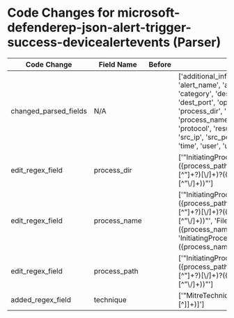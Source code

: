 # Code Changes for microsoft-defenderep-json-alert-trigger-success-devicealertevents (Parser)

| Code Change | Field Name | Before | After |
|-------------|------------|--------|-------|
| changed_parsed_fields | N/A |  | ['additional_info', 'alert_id', 'alert_name', 'alert_severity', 'category', 'dest_host', 'dest_ip', 'dest_port', 'operation', 'process_dir', 'process_integrity', 'process_name', 'process_path', 'protocol', 'result', 'src_host', 'src_ip', 'src_port', 'technique', 'time', 'user', 'user_sid'] |
| edit_regex_field | process_dir |  | ['"InitiatingProcessFolderPath":\s*"({process_path}(({process_dir}[^"]+?)[\\\/]+)?({process_name}[^"\\\/]+))"'] |
| edit_regex_field | process_name |  | ['"InitiatingProcessFolderPath":\s*"({process_path}(({process_dir}[^"]+?)[\\\/]+)?({process_name}[^"\\\/]+))"', 'FileName":\s*"({process_name}[^"]+)', 'InitiatingProcessFileName"+:\s*"+({process_name}[^"]+)'] |
| edit_regex_field | process_path |  | ['"InitiatingProcessFolderPath":\s*"({process_path}(({process_dir}[^"]+?)[\\\/]+)?({process_name}[^"\\\/]+))"'] |
| added_regex_field | technique |  | ['"MitreTechniques":"\[({technique}[^\]]+)\]'] |